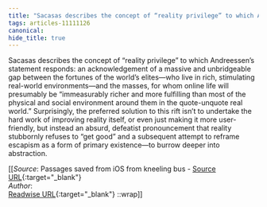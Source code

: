```yaml
---
title: "Sacasas describes the concept of “reality privilege” to which Andreessen’s ..."
tags: articles-11111126
canonical: 
hide_title: true
---
```


Sacasas describes the concept of “reality privilege” to which Andreessen’s statement responds: an acknowledgement of a massive and unbridgeable gap between the fortunes of the world’s elites—who live in rich, stimulating real-world environments—and the masses, for whom online life will presumably be “immeasurably richer and more fulfilling than most of the physical and social environment around them in the quote-unquote real world.” Surprisingly, the preferred solution to this rift isn’t to undertake the hard work of improving reality itself, or even just making it more user-friendly, but instead an absurd, defeatist pronouncement that reality stubbornly refuses to “get good” and a subsequent attempt to reframe escapism as a form of primary existence—to burrow deeper into abstraction.


[[_Source_: Passages saved from iOS from kneeling bus - [Source URL](){:target="_blank"}<br>
_Author_: <br>
[Readwise URL](https://readwise.io/open/230954047){:target="_blank"}
::wrap]]